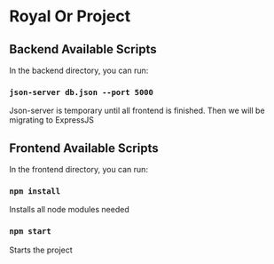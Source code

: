 # Royal Or Project

## Backend Available Scripts

In the backend directory, you can run:

### `json-server db.json --port 5000`

Json-server is temporary until all frontend is finished. Then we will be migrating to ExpressJS

## Frontend Available Scripts

In the frontend directory, you can run:

### `npm install`

Installs all node modules needed

### `npm start`

Starts the project

